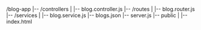 /blog-app
|-- /controllers
|   |-- blog.controller.js
|-- /routes
|   |-- blog.router.js
|-- /services
|   |-- blog.service.js
|-- blogs.json
|-- server.js
|-- public
|   |-- index.html
